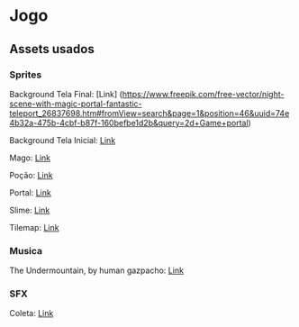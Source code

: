 # Jogo

## Assets usados

### Sprites

Background Tela Final: [Link] (https://www.freepik.com/free-vector/night-scene-with-magic-portal-fantastic-teleport_26837698.htm#fromView=search&page=1&position=46&uuid=74e4b32a-475b-4cbf-b87f-160befbe1d2b&query=2d+Game+portal)

Background Tela Inicial: [Link](https://lithmariel.itch.io/background-assets)

Mago: [Link](https://penzilla.itch.io/magic-wizard)

Poção: [Link](https://kyrise.itch.io/kyrises-free-16x16-rpg-icon-pack)

Portal: [Link](https://pixelnauta.itch.io/pixel-dimensional-portal-32x32)

Slime: [Link](https://sanctumpixel.itch.io/all-asset-sample-prites)

Tilemap: [Link](https://cupnooble.itch.io/sprout-lands-asset-pack)

### Musica

The Undermountain, by human gazpacho: [Link](https://freemusicarchive.org/music/human-gazpacho/arcane-resonance/the-undermountain/)

### SFX

Coleta: [Link](https://freesound.org/people/DeltaCode/sounds/678384/)
